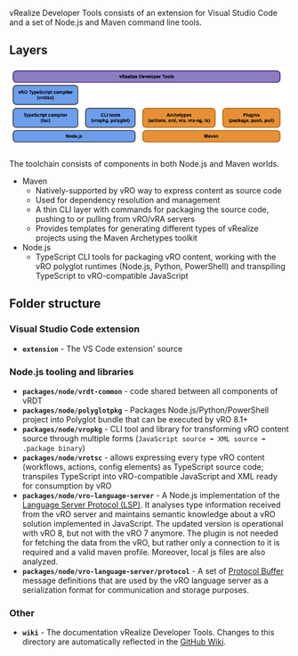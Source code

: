 vRealize Developer Tools consists of an extension for Visual Studio Code and a set of Node.js and Maven command line tools.

## Layers

![vRDT Layers](./images/vrdt-layers.png)

The toolchain consists of components in both Node.js and Maven worlds.

-   Maven
    -   Natively-supported by vRO way to express content as source code
    -   Used for dependency resolution and management
    -   A thin CLI layer with commands for packaging the source code, pushing to or pulling from vRO/vRA servers
    -   Provides templates for generating different types of vRealize projects using the Maven Archetypes toolkit
-   Node.js
    -   TypeScript CLI tools for packaging vRO content, working with the vRO polyglot runtimes (Node.js, Python, PowerShell) and transpiling TypeScript to vRO-compatible JavaScript

## Folder structure

### Visual Studio Code extension

-   **`extension`** - The VS Code extension' source

### Node.js tooling and libraries

-   **`packages/node/vrdt-common`** - code shared between all components of vRDT
-   **`packages/node/polyglotpkg`** - Packages Node.js/Python/PowerShell project into Polyglot bundle that can be executed by vRO 8.1+
-   **`packages/node/vropkg`** - CLI tool and library for transforming vRO content source through multiple forms (`JavaScript source ➡️ XML source ➡️ .package binary`)
-   **`packages/node/vrotsc`** - allows expressing every type vRO content (workflows, actions, config elements) as TypeScript source code; transpiles TypeScript into vRO-compatible JavaScript and XML ready for consumption by vRO
-   **`packages/node/vro-language-server`** - A Node.js implementation of the [Language Server Protocol (LSP)](https://github.com/Microsoft/language-server-protocol). It analyses type information received from the vRO server and maintains semantic knowledge about a vRO solution implemented in JavaScript. The updated version is operational with vRO 8, but not with the vRO 7 anymore. The plugin is not needed for fetching the data from the vRO, but rather only a connection to it is required and a valid maven profile. Moreover, local js files are also analyzed.
-   **`packages/node/vro-language-server/protocol`** - A set of [Protocol Buffer](https://developers.google.com/protocol-buffers/) message definitions that are used by the vRO language server as a serialization format for communication and storage purposes.

<!--
### Maven archetypes and CLI tools

-   **`packages/maven/archetypes`** -
-   **`packages/maven/plugins`** -
-   **`packages/maven/repository`** -
-->

### Other

-   **`wiki`** - The documentation vRealize Developer Tools. Changes to this directory are automatically reflected in the [GitHub Wiki](https://github.com/vmware/vrealize-developer-tools/).
